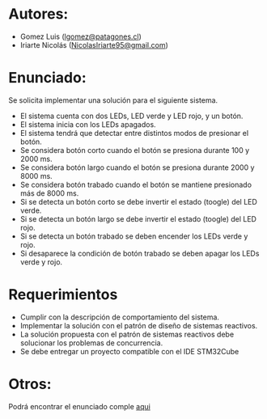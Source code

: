 # Autores:
- Gomez Luis (lgomez@patagones.cl)
- Iriarte Nicolás (NicolasIriarte95@gmail.com)

# Enunciado:
Se solicita implementar una solución para el siguiente sistema.
- El sistema cuenta con dos LEDs, LED verde y LED rojo, y un botón.
- El sistema inicia con los LEDs apagados.
- El sistema tendrá que detectar entre distintos modos de presionar el botón.
- Se considera botón corto cuando el botón se presiona durante 100 y 2000 ms.
- Se considera botón largo cuando el botón se presiona durante 2000 y 8000 ms.
- Se considera botón trabado cuando el botón se mantiene presionado más de 8000
ms.
- Si se detecta un botón corto se debe invertir el estado (toogle) del LED verde.
- Si se detecta un botón largo se debe invertir el estado (toogle) del LED rojo.
- Si se detecta un botón trabado se deben encender los LEDs verde y rojo.
- Si desaparece la condición de botón trabado se deben apagar los LEDs verde y
rojo.

# Requerimientos
- Cumplir con la descripción de comportamiento del sistema.
- Implementar la solución con el patrón de diseño de sistemas reactivos.
- La solución propuesta con el patrón de sistemas reactivos debe solucionar los
problemas de concurrencia.
- Se debe entregar un proyecto compatible con el IDE STM32Cube

# Otros:
Podrá encontrar el enunciado comple [aqui](assets/D05_TP1_ParteA_v0p2.pdf)
